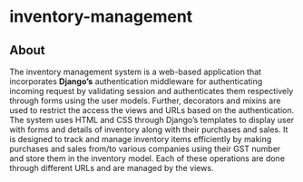# __inventory-management__

## __About__
The inventory management system is a web-based application that incorporates __Django’s__ authentication middleware for authenticating incoming request by validating session and authenticates them respectively through forms using the user models. Further, decorators and mixins are used to restrict the access the views and URLs based on the authentication. 
The system uses HTML and CSS through Django’s templates to display user with forms and details of inventory along with their purchases and sales. It is designed to track and manage inventory items efficiently by making purchases and sales from/to various companies using their GST number and store them in the inventory model. Each of these operations are done through different URLs and are managed by the views.

